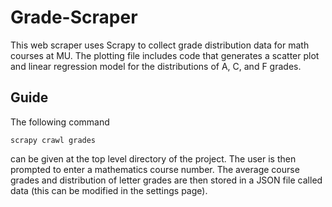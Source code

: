 # Grade-Scraper

This web scraper uses Scrapy to collect grade distribution data for math courses at MU. The plotting file includes code that generates a scatter plot and linear regression model for the distributions of A, C, and F grades. 

## Guide

The following command 
```
scrapy crawl grades
```
can be given at the top level directory of the project. The user is then prompted to enter a mathematics course number. The average course grades and distribution of letter grades are then stored in a JSON file called data (this can be modified in the settings page). 
